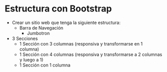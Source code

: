 # Estructura con Bootstrap
* Crear un sitio web que tenga la siguiente estructura:
  * Barra de Navegación
    * Jumbotron
 * 3 Secciones
   * 1 Sección con 3 columnas (responsiva y transformarse en 1 columna)
    * 1 Sección con 4 columnas (responsiva y transformarse a 2 columnas y luego a 1)
    * 1 Sección con 1 columna
